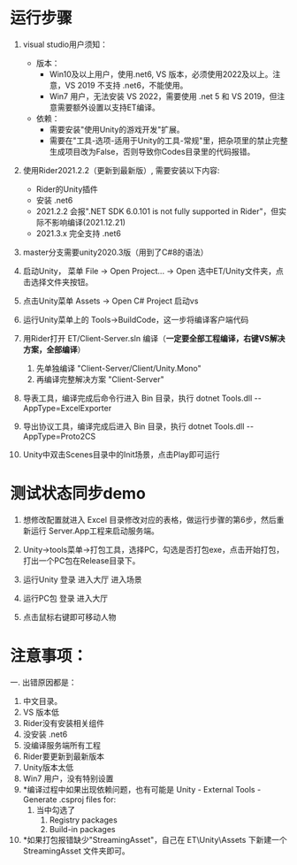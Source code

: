 # 运行步骤  
1. visual studio用户须知：
   - 版本：
      - Win10及以上用户，使用.net6, VS 版本，必须使用2022及以上。注意，VS 2019 不支持 .net6，不能使用。
      - Win7 用户，无法安装 VS 2022，需要使用 .net 5 和 VS 2019，但注意需要额外设置以支持ET编译。
   - 依赖：
     - 需要安装"使用Unity的游戏开发"扩展。
     - 需要在"工具-选项-适用于Unity的工具-常规"里，把杂项里的禁止完整生成项目改为False，否则导致你Codes目录里的代码报错。
2. 使用Rider2021.2.2（更新到最新版）, 需要安装以下内容:
   - Rider的Unity插件  
   - 安装 .net6  
   - 2021.2.2 会报".NET SDK 6.0.101 is not fully supported in Rider"，但实际不影响编译(2021.12.21)
   - 2021.3.x 完全支持 .net6

3. master分支需要unity2020.3版（用到了C#8的语法）  

4. 启动Unity， 菜单 File -> Open Project... -> Open 选中ET/Unity文件夹，点击选择文件夹按钮。  

5. 点击Unity菜单 Assets -> Open C# Project 启动vs  

6. 运行Unity菜单上的 Tools->BuildCode，这一步将编译客户端代码  

7. 用Rider打开 ET/Client-Server.sln 编译（**一定要全部工程编译，右键VS解决方案，全部编译**）
   1. 先单独编译 "Client-Server/Client/Unity.Mono"
   2. 再编译完整解决方案 "Client-Server"

8.  导表工具，编译完成后命令行进入 Bin 目录，执行 dotnet Tools.dll --AppType=ExcelExporter  

9.  导出协议工具，编译完成后进入 Bin 目录，执行 dotnet Tools.dll --AppType=Proto2CS  

10.  Unity中双击Scenes目录中的Init场景，点击Play即可运行
# 测试状态同步demo
1. 想修改配置就进入 Excel 目录修改对应的表格，做运行步骤的第6步，然后重新运行 Server.App工程来启动服务端。

2. Unity->tools菜单->打包工具，选择PC，勾选是否打包exe，点击开始打包，打出一个PC包在Release目录下。

3. 运行Unity 登录 进入大厅 进入场景

4. 运行PC包 登录 进入大厅

5. 点击鼠标右键即可移动人物

# 注意事项：

一. 出错原因都是：  

1. 中文目录。  
2. VS 版本低
3. Rider没有安装相关组件
4. 没安装 .net6
5. 没编译服务端所有工程
6. Rider要更新到最新版本  
7. Unity版本太低
8. Win7 用户，没有特别设置
9. *编译过程中如果出现依赖问题，也有可能是 Unity - External Tools - Generate .csproj files for:
   1. 当中勾选了 
      1. Registry packages
      2. Build-in packages
10. *如果打包报错缺少"StreamingAsset"，自己在 ET\Unity\Assets 下新建一个 StreamingAsset 文件夹即可。


